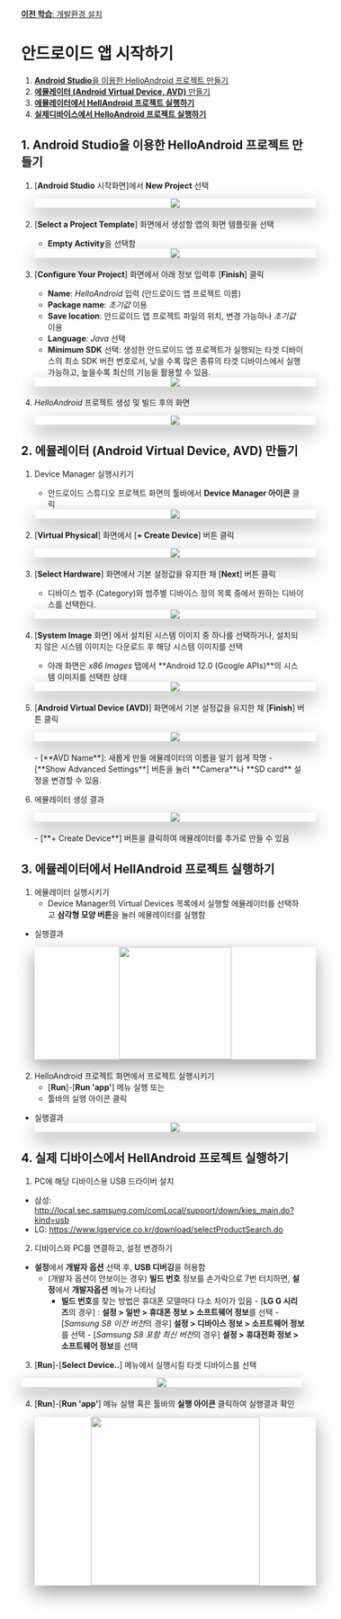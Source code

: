 <style>
div.polaroid {
  	width: 500px;
  	box-shadow: 0 10px 30px 0 rgba(0, 0, 0, 0.2), 0 16px 30px 0 rgba(0, 0, 0, 0.19);
  	text-align: center;
	margin-bottom: 0.5cm;
}
</style>

[**이전 학습**: 개발환경 설치](install_dev_env.html)

# 안드로이드 앱 시작하기
1. [**Android Studio**을 이용한 HelloAndroid 프로젝트 만들기](#start-android)
2. [**에뮬레이터 (Android Virtual Device, AVD)** 만들기](#create-avd)
3. [**에뮬레이터에서 HellAndroid 프로젝트 실행하기**](#run-helloandroid)
4. [**실제디바이스에서 HelloAndroid 프로젝트 실행하기**](#run-by-real-device)

## <a name="start-android"></a> 1. **Android Studio**을 이용한 HelloAndroid 프로젝트 만들기

1. [**Android Studio** 시작화면]에서 **New Project** 선택
	<div class="polaroid">
		<img src="./figure/start-android/as-start.JPG">
	</div>
2. [**Select a Project Template**] 화면에서 생성할  앱의  화면 템플릿을 선택
	- **Empty Activity**을 선택함

	<div class="polaroid">
		<img src="figure/start-android/as-template.JPG">
	</div>
3. [**Configure Your Project**] 화면에서 아래 정보 입력후 [**Finish**] 클릭
	- **Name**: *HelloAndroid* 입력 (안드로이드 앱 프로젝트 이름)
	- **Package name**: *초기값* 이용
	- **Save location**: 안드로이드 앱 프로젝트 파일의 위치, 변경 가능하나 *초기값* 이용
	-  **Language**:  *Java* 선택
	-  **Minimum SDK** 선택: 생성한 안드로이드 앱 프로젝트가 실행되는 타겟 디바이스의 최소 SDK 버전 번호로서, 낮을 수록 많은 종류의 타겟 디바이스에서 실행가능하고, 높을수록 최신의 기능을 활용할 수 있음.

	<div class="polaroid">
		<img src="figure/start-android/as-new-project.JPG">
	</div>

4. *HelloAndroid* 프로젝트 생성 및 빌드 후의 화면

	<div class="polaroid">
		<img src="figure/start-android/as-build-finished.JPG">
	</div>

## <a name="create-avd"></a> 2. **에뮬레이터 (Android Virtual Device, AVD)** 만들기

1. Device Manager 실행시키기
	- 안드로이드 스튜디오 프로젝트 화면의 툴바에서 **Device Manager 아이콘** 클릭
	<div class="polaroid">
		<img src="figure/avd/start-avd.JPG">
	</div>

2. [**Virtual Physical**] 화면에서 [**+ Create Device**] 버튼 클릭

	<div class="polaroid">
		<img src="figure/avd/create-device.JPG">
	</div>


3. [**Select Hardware**] 화면에서 기본 설정값을 유지한 채  [**Next**] 버튼 클릭
	- 디바이스 범주 (Category)와 범주별 디바이스 정의 목록 중에서 원하는 디바이스를 선택한다.
	<div class="polaroid">
		<img src="figure/avd/select-hardware.JPG">
	</div>

4. [**System Image** 화면] 에서 설치된 시스템 이미지 중 하나를 선택하거나, 설치되지 않은 시스템 이미지는 다운로드 후 해당 시스템 이미지를 선택
	- 아래 화면은 *x86 Images* 탭에서 **Android 12.0 (Google APIs)**의  시스템 이미지를 선택한 상태

	 <div class="polaroid">
		<img src="figure/avd/system-image.JPG">
	</div>

5. [**Android Virtual Device (AVD)**] 화면에서 기본 설정값을 유지한 채  [**Finish**] 버튼 클릭
	 <div class="polaroid">
		<img src="./figure/avd/finish-avd.JPG">
	</div>
	- [**AVD Name**]: 새롭게 만들 에뮬레이터의 이름을 알기 쉽게 작명
	- [**Show Advanced Settings**] 버튼을 눌러 **Camera**나 **SD card** 설정을 변경할 수 있음.

6. 에뮬레이터 생성 결과

	<div class="polaroid">
		<img src="figure/avd/avd-result.JPG">
	</div>
	- [**+ Create Device**] 버튼을 클릭하여 에뮬레이터를 추가로 만들 수 있음

## <a name="run-helloandroid"></a> 3. 에뮬레이터에서 HellAndroid 프로젝트 실행하기

1. 에뮬레이터 실행시키기
	- Device Manager의 Virtual Devices 목록에서 실행할 에뮬레이터를 선택하고 **삼각형 모양 버튼**을 눌러 에뮬레이터를  실행함

  - 실행결과

	<div class="polaroid">
		<img src="figure/avd/avd-execution.PNG" width="200px">
	</div>
2. HelloAndroid 프로젝트 화면에서 프로젝트 실행시키기
	- [**Run**]-[**Run 'app'**] 메뉴 실행 또는
	- 툴바의 실행 아이콘 클릭
  - 실행결과
		<div class="polaroid">
			<img src="figure/avd/start-run.png">
		</div>

<a name="run-by-real-device"></a>
## 4. 실제 디바이스에서 HellAndroid 프로젝트 실행하기

1. PC에 해당 디바이스용 USB 드라이버 설치
  - 삼성: http://local.sec.samsung.com/comLocal/support/down/kies_main.do?kind=usb
  - LG: https://www.lgservice.co.kr/download/selectProductSearch.do

2. 디바이스와 PC를 연결하고, 설정 변경하기
  - **설정**에서 **개발자 옵션** 선택 후, **USB 디버깅**을 허용함
    - (개발자 옵션이 안보이는 경우) **빌드 번호** 정보를 손가락으로 7번 터치하면, **설정**에서 **개발자옵션** 메뉴가 나타남
      - **빌드 번호**를 찾는 방법은 휴대폰 모델마다 다소 차이가 있음
        	- [**LG G 시리즈**의 경우] : **설정 > 일반 > 휴대폰 정보 > 소프트웨어 정보**를 선택
        	- [*Samsung S8 이전 버전*의 경우]  **설정 > 디바이스 정보 > 소프트웨어 정보**를 선택
        	- [*Samsung S8 포함 최신 버전*의 경우] **설정 > 휴대전화 정보 > 소프트웨어 정보**를 선택
3. [**Run**]-[**Select Device..**] 메뉴에서 실행시킬 타겟 디바이스를 선택

  <div class="polaroid">
    <img src="figure/start-android/select-target2.JPG">
  </div>

4. [**Run**]-[**Run 'app'**] 메뉴 실행 혹은 툴바의 **실행 아이콘** 클릭하여 실행결과 확인

  	<div class="polaroid">
  		<img src="figure/start-android/s9-helloandroid.jpg" width="300px">
  	</div>
